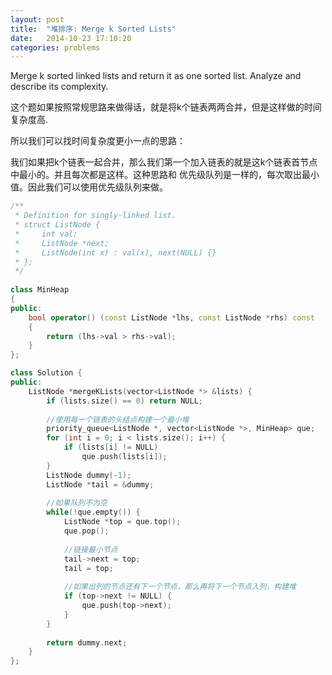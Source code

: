 ```yaml
---
layout: post
title:  "堆排序: Merge k Sorted Lists"
date:   2014-10-23 17:10:20
categories: problems
---
```


Merge k sorted linked lists and return it as one sorted list. Analyze and describe its complexity.

这个题如果按照常规思路来做得话，就是将k个链表两两合并，但是这样做的时间复杂度高.

所以我们可以找时间复杂度更小一点的思路：

我们如果把k个链表一起合并，那么我们第一个加入链表的就是这k个链表首节点中最小的。并且每次都是这样。这种思路和
优先级队列是一样的，每次取出最小值。因此我们可以使用优先级队列来做。

``` cpp
/**
 * Definition for singly-linked list.
 * struct ListNode {
 *     int val;
 *     ListNode *next;
 *     ListNode(int x) : val(x), next(NULL) {}
 * };
 */
 
class MinHeap
{
public:
    bool operator() (const ListNode *lhs, const ListNode *rhs) const
    {
        return (lhs->val > rhs->val);
    }
};

class Solution {
public:
    ListNode *mergeKLists(vector<ListNode *> &lists) {
        if (lists.size() == 0) return NULL;
        
        //使用每一个链表的头结点构建一个最小堆
        priority_queue<ListNode *, vector<ListNode *>, MinHeap> que;
        for (int i = 0; i < lists.size(); i++) {
            if (lists[i] != NULL) 
                que.push(lists[i]);
        }
        ListNode dummy(-1);
        ListNode *tail = &dummy;
        
        //如果队列不为空
        while(!que.empty()) {
            ListNode *top = que.top();
            que.pop();
            
            //链接最小节点
            tail->next = top;
            tail = top;
            
            //如果出列的节点还有下一个节点，那么再将下一个节点入列，构建堆
            if (top->next != NULL) {
                que.push(top->next);
            }
        }
        
        return dummy.next;
    }
};
```
